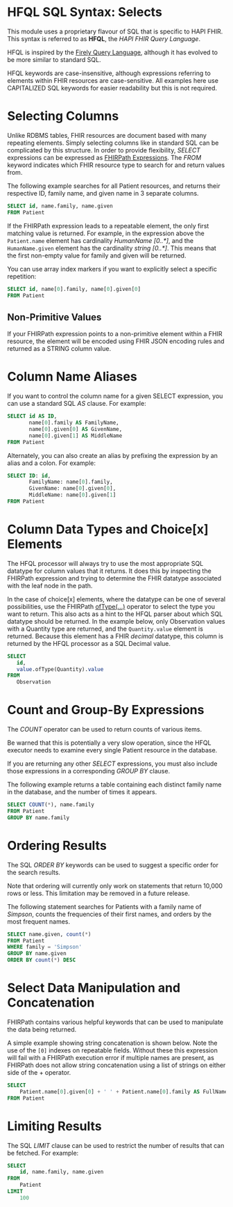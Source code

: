 # HFQL SQL Syntax: Selects

This module uses a proprietary flavour of SQL that is specific to HAPI FHIR. This syntax is referred to as **HFQL**, the _HAPI FHIR Query Language_.

HFQL is inspired by the [Firely Query Language](https://simplifier.net/docs/fql), although it has evolved to be more similar to standard SQL. 

HFQL keywords are case-insensitive, although expressions referring to elements within FHIR resources are case-sensitive. All examples here use CAPITALIZED SQL keywords for easier readability but this is not required.  

# Selecting Columns

Unlike RDBMS tables, FHIR resources are document based with many repeating elements. Simply selecting columns like in standard SQL can be complicated by this structure. In order to provide flexibility, _SELECT_ expressions can be expressed as [FHIRPath Expressions](https://smilecdr.com/docs/fhir_standard/fhirpath_expressions.html). The _FROM_ keyword indicates which FHIR resource type to search for and return values from.

The following example searches for all Patient resources, and returns their respective ID, family name, and given name in 3 separate columns.

```sql
SELECT id, name.family, name.given
FROM Patient
```

If the FHIRPath expression leads to a repeatable element, the only first matching value is returned. For example, in the expression above the `Patient.name` element has cardinality _HumanName [0..*]_, and the `HumanName.given` element has the cardinality _string [0..*]_. This means that the first non-empty value for family and given will be returned.

You can use array index markers if you want to explicitly select a specific repetition:

```sql
SELECT id, name[0].family, name[0].given[0]
FROM Patient
```

## Non-Primitive Values

If your FHIRPath expression points to a non-primitive element within a FHIR resource, the element will be encoded using FHIR JSON encoding rules and returned as a STRING column value. 


# Column Name Aliases

If you want to control the column name for a given SELECT expression, you can use a standard SQL _AS_ clause. For example:

```sql
SELECT id AS ID, 
       name[0].family AS FamilyName, 
       name[0].given[0] AS GivenName,
       name[0].given[1] AS MiddleName
FROM Patient
```

Alternately, you can also create an alias by prefixing the expression by an alias and a colon. For example: 

```sql
SELECT ID: id, 
       FamilyName: name[0].family, 
       GivenName: name[0].given[0],
       MiddleName: name[0].given[1]
FROM Patient
```

# Column Data Types and Choice[x] Elements

The HFQL processor will always try to use the most appropriate SQL datatype for column values that it returns. It does this by inspecting the FHIRPath expression and trying to determine the FHIR datatype associated with the leaf node in the path.

In the case of choice[x] elements, where the datatype can be one of several possibilities, use the FHIRPath [ofType(...)](https://hl7.org/fhirpath/#paths-and-polymorphic-items) operator to select the type you want to return. This also acts as a hint to the HFQL parser about which SQL datatype should be returned. In the example below, only Observation values with a Quantity type are returned, and the `Quantity.value` element is returned. Because this element has a FHIR _decimal_ datatype, this column is returned by the HFQL processor as a SQL Decimal value. 

```sql
SELECT
   id, 
   value.ofType(Quantity).value
FROM
   Observation
```

# Count and Group-By Expressions

The _COUNT_ operator can be used to return counts of various items.

Be warned that this is potentially a very slow operation, since the HFQL executor needs to examine every single Patient resource in the database.

If you are returning any other _SELECT_ expressions, you must also include those expressions in a corresponding _GROUP BY_ clause.

The following example returns a table containing each distinct family name in the database, and the number of times it appears.

```sql
SELECT COUNT(*), name.family
FROM Patient
GROUP BY name.family
```

# Ordering Results

The SQL _ORDER BY_ keywords can be used to suggest a specific order for the search results.

Note that ordering will currently only work on statements that return 10,000 rows or less. This limitation may be removed in a future release.

The following statement searches for Patients with a family name of _Simpson_, counts the frequencies of their first names, and orders by the most frequent names.

```sql
SELECT name.given, count(*)
FROM Patient
WHERE family = 'Simpson'
GROUP BY name.given
ORDER BY count(*) DESC
```

# Select Data Manipulation and Concatenation

FHIRPath contains various helpful keywords that can be used to manipulate the data being returned.

A simple example showing string concatenation is shown below. Note the use of the `[0]` indexes on repeatable fields. Without these this expression will fail with a FHIRPath execution error if multiple names are present, as FHIRPath does not allow string concatenation using a list of strings on either side of the + operator. 

```sql
SELECT 
    Patient.name[0].given[0] + ' ' + Patient.name[0].family AS FullName
FROM Patient
```


# Limiting Results

The SQL _LIMIT_ clause can be used to restrict the number of results that can be fetched. For example:

```sql
SELECT
    id, name.family, name.given
FROM
    Patient
LIMIT
    100
```
